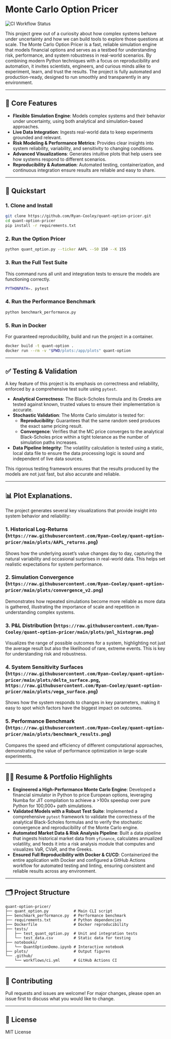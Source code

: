 # Monte Carlo Option Pricer

![CI Workflow Status](https://github.com/Ryan-Cooley/quant-option-pricer/workflows/CI/badge.svg)

This project grew out of a curiosity about how complex systems behave under uncertainty and how we can build tools to explore those questions at scale. The Monte Carlo Option Pricer is a fast, reliable simulation engine that models financial options and serves as a testbed for understanding risk, performance, and system robustness in real-world scenarios. By combining modern Python techniques with a focus on reproducibility and automation, it invites scientists, engineers, and curious minds alike to experiment, learn, and trust the results. The project is fully automated and production-ready, designed to run smoothly and transparently in any environment.

---

## 🚀 Core Features

- **Flexible Simulation Engine**: Models complex systems and their behavior under uncertainty, using both analytical and simulation-based approaches.
- **Live Data Integration**: Ingests real-world data to keep experiments grounded and relevant.
- **Risk Modeling & Performance Metrics**: Provides clear insights into system reliability, variability, and sensitivity to changing conditions.
- **Advanced Visualizations**: Generates intuitive plots that help users see how systems respond to different scenarios.
- **Reproducibility & Automation**: Automated testing, containerization, and continuous integration ensure results are reliable and easy to share.

---

## 🏁 Quickstart

### 1. Clone and Install

```bash
git clone https://github.com/Ryan-Cooley/quant-option-pricer.git
cd quant-option-pricer
pip install -r requirements.txt
```

### 2. Run the Option Pricer

```bash
python quant_option.py --ticker AAPL --S0 150 --K 155
```

### 3. Run the Full Test Suite

This command runs all unit and integration tests to ensure the models are functioning correctly.

```bash
PYTHONPATH=. pytest
```

### 4. Run the Performance Benchmark

```bash
python benchmark_performance.py
```

### 5. Run in Docker

For guaranteed reproducibility, build and run the project in a container.

```bash
docker build -t quant-option .
docker run --rm -v "$PWD/plots:/app/plots" quant-option
```

---

## ✅ Testing & Validation

A key feature of this project is its emphasis on correctness and reliability, enforced by a comprehensive test suite using `pytest`.

- **Analytical Correctness**: The Black-Scholes formula and its Greeks are tested against known, trusted values to ensure their implementation is accurate.
- **Stochastic Validation**: The Monte Carlo simulator is tested for:
    - **Reproducibility**: Guarantees that the same random seed produces the exact same pricing result.
    - **Convergence**: Verifies that the MC price converges to the analytical Black-Scholes price within a tight tolerance as the number of simulation paths increases.
- **Data Pipeline Integrity**: The volatility calculation is tested using a static, local data file to ensure the data processing logic is sound and independent of live data sources.

This rigorous testing framework ensures that the results produced by the models are not just fast, but also accurate and reliable.

---

## 📊 Plot Explanations.

The project generates several key visualizations that provide insight into system behavior and reliability:

### 1. **Historical Log-Returns** (`https://raw.githubusercontent.com/Ryan-Cooley/quant-option-pricer/main/plots/AAPL_returns.png`)
Shows how the underlying asset’s value changes day to day, capturing the natural variability and occasional surprises in real-world data. This helps set realistic expectations for system performance.

### 2. **Simulation Convergence** (`https://raw.githubusercontent.com/Ryan-Cooley/quant-option-pricer/main/plots/convergence_v2.png`)
Demonstrates how repeated simulations become more reliable as more data is gathered, illustrating the importance of scale and repetition in understanding complex systems.

### 3. **P&L Distribution** (`https://raw.githubusercontent.com/Ryan-Cooley/quant-option-pricer/main/plots/pnl_histogram.png`)
Visualizes the range of possible outcomes for a system, highlighting not just the average result but also the likelihood of rare, extreme events. This is key for understanding risk and robustness.

### 4. **System Sensitivity Surfaces** (`https://raw.githubusercontent.com/Ryan-Cooley/quant-option-pricer/main/plots/delta_surface.png`, `https://raw.githubusercontent.com/Ryan-Cooley/quant-option-pricer/main/plots/vega_surface.png`)
Shows how the system responds to changes in key parameters, making it easy to spot which factors have the biggest impact on outcomes.

### 5. **Performance Benchmark** (`https://raw.githubusercontent.com/Ryan-Cooley/quant-option-pricer/main/plots/benchmark_results.png`)
Compares the speed and efficiency of different computational approaches, demonstrating the value of performance optimization in large-scale experiments.

---

## 🧑‍💻 Resume & Portfolio Highlights

- **Engineered a High-Performance Monte Carlo Engine**: Developed a financial simulator in Python to price European options, leveraging Numba for JIT compilation to achieve a >100x speedup over pure Python for 100,000+ path simulations.
- **Validated Models with a Robust Test Suite**: Implemented a comprehensive `pytest` framework to validate the correctness of the analytical Black-Scholes formulas and to verify the stochastic convergence and reproducibility of the Monte Carlo engine.
- **Automated Market Data & Risk Analysis Pipeline**: Built a data pipeline that ingests historical market data from `yfinance`, calculates annualized volatility, and feeds it into a risk analysis module that computes and visualizes VaR, CVaR, and the Greeks.
- **Ensured Full Reproducibility with Docker & CI/CD**: Containerized the entire application with Docker and configured a GitHub Actions workflow for automated testing and linting, ensuring consistent and reliable results across any environment.

---

## 🗂️ Project Structure

```
quant-option-pricer/
├── quant_option.py           # Main CLI script
├── benchmark_performance.py  # Performance benchmark
├── requirements.txt          # Python dependencies
├── Dockerfile                # Docker reproducibility
├── tests/
│   ├── test_quant_option.py  # Unit and integration tests
│   └── test_data.csv         # Static data for testing
├── notebooks/
│   └── QuantOptionDemo.ipynb # Interactive notebook
├── plots/                    # Output figures
└── .github/
    └── workflows/ci.yml      # GitHub Actions CI
```

---

## 🤝 Contributing

Pull requests and issues are welcome! For major changes, please open an issue first to discuss what you would like to change.

---

## 📄 License

MIT License